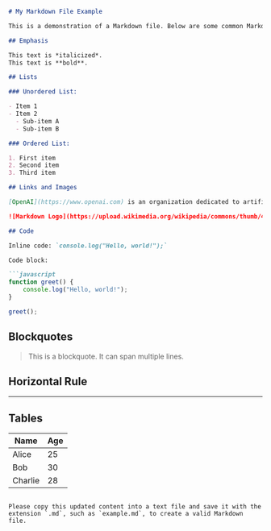 ```markdown
# My Markdown File Example

This is a demonstration of a Markdown file. Below are some common Markdown elements:

## Emphasis

This text is *italicized*.
This text is **bold**.

## Lists

### Unordered List:

- Item 1
- Item 2
  - Sub-item A
  - Sub-item B

### Ordered List:

1. First item
2. Second item
3. Third item

## Links and Images

[OpenAI](https://www.openai.com) is an organization dedicated to artificial intelligence research.

![Markdown Logo](https://upload.wikimedia.org/wikipedia/commons/thumb/4/48/Markdown-mark.svg/1920px-Markdown-mark.svg.png)

## Code

Inline code: `console.log("Hello, world!");`

Code block:

```javascript
function greet() {
    console.log("Hello, world!");
}

greet();
```

## Blockquotes

> This is a blockquote.
> It can span multiple lines.

## Horizontal Rule

---

## Tables

| Name  | Age |
|-------|-----|
| Alice | 25  |
| Bob   | 30  |
| Charlie | 28 |
```

Please copy this updated content into a text file and save it with the extension `.md`, such as `example.md`, to create a valid Markdown file.
